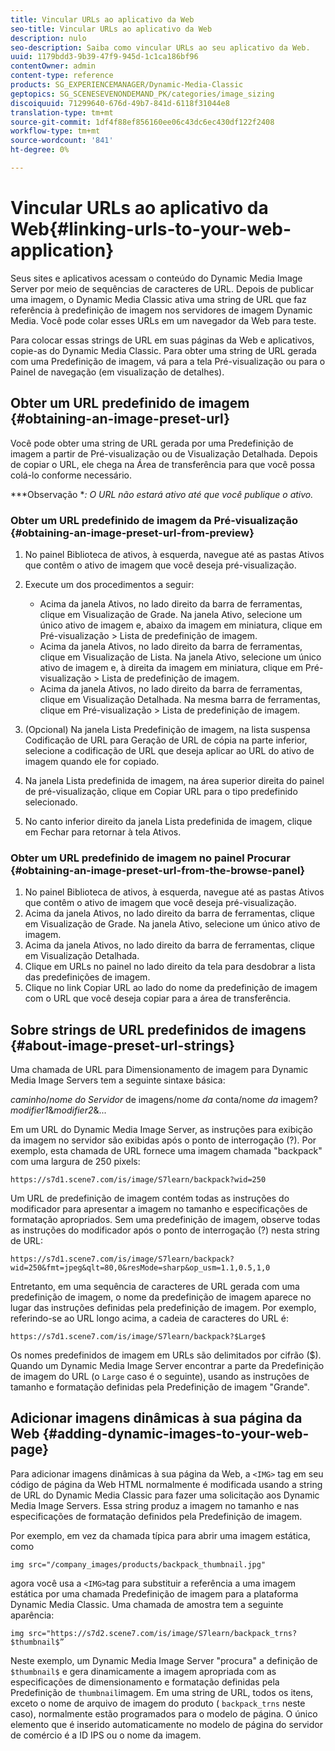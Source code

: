 ```yaml
---
title: Vincular URLs ao aplicativo da Web
seo-title: Vincular URLs ao aplicativo da Web
description: nulo
seo-description: Saiba como vincular URLs ao seu aplicativo da Web.
uuid: 1179bdd3-9b39-47f9-945d-1c1ca186bf96
contentOwner: admin
content-type: reference
products: SG_EXPERIENCEMANAGER/Dynamic-Media-Classic
geptopics: SG_SCENESEVENONDEMAND_PK/categories/image_sizing
discoiquuid: 71299640-676d-49b7-841d-6118f31044e8
translation-type: tm+mt
source-git-commit: 1df4f88ef856160ee06c43dc6ec430df122f2408
workflow-type: tm+mt
source-wordcount: '841'
ht-degree: 0%

---
```



# Vincular URLs ao aplicativo da Web{#linking-urls-to-your-web-application}

Seus sites e aplicativos acessam o conteúdo do Dynamic Media Image Server por meio de sequências de caracteres de URL. Depois de publicar uma imagem, o Dynamic Media Classic ativa uma string de URL que faz referência à predefinição de imagem nos servidores de imagem Dynamic Media. Você pode colar esses URLs em um navegador da Web para teste.

Para colocar essas strings de URL em suas páginas da Web e aplicativos, copie-as do Dynamic Media Classic. Para obter uma string de URL gerada com uma Predefinição de imagem, vá para a tela Pré-visualização ou para o Painel de navegação (em visualização de detalhes).

## Obter um URL predefinido de imagem {#obtaining-an-image-preset-url}

Você pode obter uma string de URL gerada por uma Predefinição de imagem a partir de Pré-visualização ou de Visualização Detalhada. Depois de copiar o URL, ele chega na Área de transferência para que você possa colá-lo conforme necessário.

***Observação **: O URL não estará ativo até que você publique o ativo.*

### Obter um URL predefinido de imagem da Pré-visualização {#obtaining-an-image-preset-url-from-preview}

1. No painel Biblioteca de ativos, à esquerda, navegue até as pastas Ativos que contêm o ativo de imagem que você deseja pré-visualização.
1. Execute um dos procedimentos a seguir:

   * Acima da janela Ativos, no lado direito da barra de ferramentas, clique em Visualização de Grade. Na janela Ativo, selecione um único ativo de imagem e, abaixo da imagem em miniatura, clique em Pré-visualização > Lista de predefinição de imagem.
   * Acima da janela Ativos, no lado direito da barra de ferramentas, clique em Visualização de Lista. Na janela Ativo, selecione um único ativo de imagem e, à direita da imagem em miniatura, clique em Pré-visualização > Lista de predefinição de imagem.
   * Acima da janela Ativos, no lado direito da barra de ferramentas, clique em Visualização Detalhada. Na mesma barra de ferramentas, clique em Pré-visualização > Lista de predefinição de imagem.

1. (Opcional) Na janela Lista Predefinição de imagem, na lista suspensa Codificação de URL para Geração de URL de cópia na parte inferior, selecione a codificação de URL que deseja aplicar ao URL do ativo de imagem quando ele for copiado.
1. Na janela Lista predefinida de imagem, na área superior direita do painel de pré-visualização, clique em Copiar URL para o tipo predefinido selecionado.
1. No canto inferior direito da janela Lista predefinida de imagem, clique em Fechar para retornar à tela Ativos.

### Obter um URL predefinido de imagem no painel Procurar {#obtaining-an-image-preset-url-from-the-browse-panel}

1. No painel Biblioteca de ativos, à esquerda, navegue até as pastas Ativos que contêm o ativo de imagem que você deseja pré-visualização.
1. Acima da janela Ativos, no lado direito da barra de ferramentas, clique em Visualização de Grade. Na janela Ativo, selecione um único ativo de imagem.
1. Acima da janela Ativos, no lado direito da barra de ferramentas, clique em Visualização Detalhada.
1. Clique em URLs no painel no lado direito da tela para desdobrar a lista das predefinições de imagem.
1. Clique no link Copiar URL ao lado do nome da predefinição de imagem com o URL que você deseja copiar para a área de transferência.

## Sobre strings de URL predefinidos de imagens {#about-image-preset-url-strings}

Uma chamada de URL para Dimensionamento de imagem para Dynamic Media Image Servers tem a seguinte sintaxe básica:

*caminho*/*nome do Servidor* de imagens/nome *da* conta/nome *da* imagem?*modifier1*&amp;*modifier2*&amp;...

Em um URL do Dynamic Media Image Server, as instruções para exibição da imagem no servidor são exibidas após o ponto de interrogação (?). Por exemplo, esta chamada de URL fornece uma imagem chamada &quot;backpack&quot; com uma largura de 250 pixels:

```as3
https://s7d1.scene7.com/is/image/S7learn/backpack?wid=250
```

Um URL de predefinição de imagem contém todas as instruções do modificador para apresentar a imagem no tamanho e especificações de formatação apropriados. Sem uma predefinição de imagem, observe todas as instruções do modificador após o ponto de interrogação (?) nesta string de URL:

```as3
https://s7d1.scene7.com/is/image/S7learn/backpack?wid=250&fmt=jpeg&qlt=80,0&resMode=sharp&op_usm=1.1,0.5,1,0
```

Entretanto, em uma sequência de caracteres de URL gerada com uma predefinição de imagem, o nome da predefinição de imagem aparece no lugar das instruções definidas pela predefinição de imagem. Por exemplo, referindo-se ao URL longo acima, a cadeia de caracteres do URL é:

```as3
https://s7d1.scene7.com/is/image/S7learn/backpack?$Large$
```

Os nomes predefinidos de imagem em URLs são delimitados por cifrão ($). Quando um Dynamic Media Image Server encontrar a parte da Predefinição de imagem do URL (o `Large` caso é o seguinte), usando as instruções de tamanho e formatação definidas pela Predefinição de imagem &quot;Grande&quot;.

## Adicionar imagens dinâmicas à sua página da Web {#adding-dynamic-images-to-your-web-page}

Para adicionar imagens dinâmicas à sua página da Web, a `<IMG>` tag em seu código de página da Web HTML normalmente é modificada usando a string de URL do Dynamic Media Classic para fazer uma solicitação aos Dynamic Media Image Servers. Essa string produz a imagem no tamanho e nas especificações de formatação definidos pela Predefinição de imagem.

Por exemplo, em vez da chamada típica para abrir uma imagem estática, como

```as3
img src="/company_images/products/backpack_thumbnail.jpg"
```

agora você usa a `<IMG>`tag para substituir a referência a uma imagem estática por uma chamada Predefinição de imagem para a plataforma Dynamic Media Classic. Uma chamada de amostra tem a seguinte aparência:

```as3
img src="https://s7d2.scene7.com/is/image/S7learn/backpack_trns?$thumbnail$”
```

Neste exemplo, um Dynamic Media Image Server &quot;procura&quot; a definição de `$thumbnail$` e gera dinamicamente a imagem apropriada com as especificações de dimensionamento e formatação definidas pela Predefinição de `thumbnail`imagem. Em uma string de URL, todos os itens, exceto o nome de arquivo de imagem do produto ( `backpack_trns` neste caso), normalmente estão programados para o modelo de página. O único elemento que é inserido automaticamente no modelo de página do servidor de comércio é a ID IPS ou o nome da imagem.
